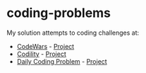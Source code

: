 # coding-problems
My solution attempts to coding challenges at:
* [CodeWars](https://www.codewars.com) - [Project](./codewars)
* [Codility](https://app.codility.com/programmers/lessons) - [Project](./codility-scala)
* [Daily Coding Problem](https://www.dailycodingproblem.com/) - [Project](./daily-coding-problem)

